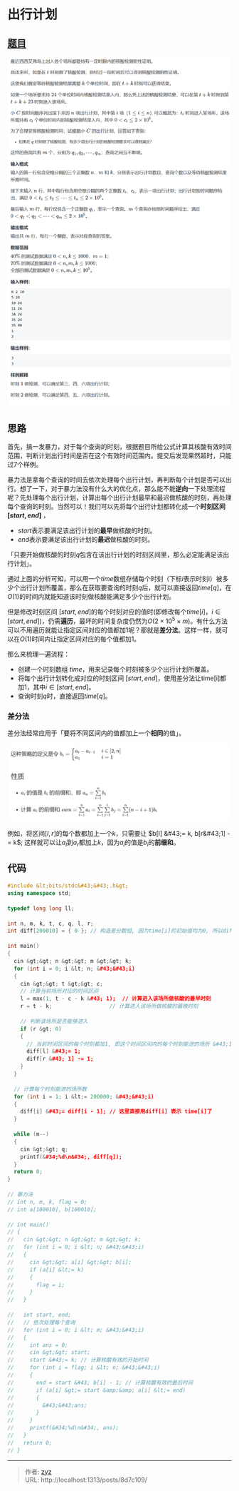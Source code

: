 # 出行计划


## [题目](https://www.acwing.com/problem/content/description/4458/)

![图1](/PostsImgs/Csp/25/2.png)

## 思路

首先，搞一发暴力，对于每个查询的时刻，根据题目所给公式计算其核酸有效时间范围，判断计划出行时间是否在这个有效时间范围内。提交后发现果然超时，只能过7个样例。

暴力法是拿每个查询的时间去依次处理每个出行计划，再判断每个计划是否可以出行。想了一下，对于暴力法没有什么大的优化点，那么能不能**逆向**一下处理流程呢？先处理每个出行计划，计算出每个出行计划最早和最迟做核酸的时刻，再处理每个查询的时刻。当然可以！我们可以先将每个出行计划都转化成一个**时刻区间 $[start, end]$** ，

- $start$表示要满足该出行计划的**最早**做核酸的时刻。
- $end$表示要满足该出行计划的**最迟**做核酸的时刻。

「只要开始做核酸的时刻$q$包含在该出行计划的时刻区间里，那么必定能满足该出行计划」。  

通过上面的分析可知，可以用一个$time$数组存储每个时刻（下标$i$表示时刻i）被多少个出行计划所覆盖，那么在获取要查询的时刻$q$后，就可以直接返回$time[q]$，在$O(1)$的时间内就能知道该时刻做核酸能满足多少个出行计划。

但是修改时刻区间 $[start, end]$的每个时刻对应的值时(即修改每个$time[i]，i \in [start, end]$)，仍需**遍历**，最坏的时间复杂度仍然为$O(2 \times 10^5 \times m)$。有什么方法可以不用遍历就能让指定区间对应的值都加1呢？那就是**差分法**。这样一样，就可以在$O(1)$时间内让指定区间对应的每个值都加1。

那么来梳理一遍流程：

- 创建一个时刻数组 $time$，用来记录每个时刻被多少个出行计划所覆盖。
- 将每个出行计划转化成对应的时刻区间 $[start, end]$，使用差分法让time[i]都加1，其中$i \in  [start, end]$。
- 查询时刻$q$时，直接返回$time[q]$。

### 差分法

差分法经常应用于「要将不同区间内的值都加上一个**相同**的值」。

![图1](/PostsImgs/Csp/25/2-1.png)

例如，将区间$[l, r]$的每个数都加上一个$k$，只需要让 $b[l] &#43;= k, b[r&#43;1] -= k$; 这样就可以让$a_l$到$a_r$都加上$k$，因为$a_i$的值是$b_i$的**前缀和**。

## 代码

```cpp
#include &lt;bits/stdc&#43;&#43;.h&gt;
using namespace std;

typedef long long ll;

int n, m, k, t, c, q, l, r;
int diff[200010] = { 0 }; // 构造差分数组, 因为time[i]的初始值均为0, 所以diff[i]也均为0

int main()
{
  cin &gt;&gt; n &gt;&gt; m &gt;&gt; k;
  for (int i = 0; i &lt; n; &#43;&#43;i)
  {
    cin &gt;&gt; t &gt;&gt; c;
    // 计算当前场所对应的时间区间
    l = max(1, t - c - k &#43; 1);  // 计算进入该场所做核酸的最早时刻
    r = t - k;                  // 计算进入该场所做核酸的最晚时刻

    // 判断该场所是否能够进入
    if (r &gt; 0)
    {
      // 当前时间区间的每个时刻都加1, 即这个时间区间内的每个时刻能进的场所 &#43;1
      diff[l] &#43;= 1;
      diff[r &#43; 1] -= 1;
    }
  }

  // 计算每个时刻能进的场所数
  for (int i = 1; i &lt;= 200000; &#43;&#43;i)
  {
    diff[i] &#43;= diff[i - 1]; // 这里直接用diff[i] 表示 time[i]了
  }

  while (m--)
  {
    cin &gt;&gt; q;
    printf(&#34;%d\n&#34;, diff[q]);
  }
  return 0;
}

// 暴力法
// int n, m, k, flag = 0;
// int a[100010], b[100010];

// int main()
// {
//   cin &gt;&gt; n &gt;&gt; m &gt;&gt; k;
//   for (int i = 0; i &lt; n; &#43;&#43;i)
//   {
//     cin &gt;&gt; a[i] &gt;&gt; b[i];
//     if (a[i] &lt;= k)
//     {
//       flag = i;
//     }
//   }

//   int start, end;
//   // 依次处理每个查询
//   for (int i = 0; i &lt; m; &#43;&#43;i)
//   {
//     int ans = 0;
//     cin &gt;&gt; start;
//     start &#43;= k; // 计算核酸有效的开始时间
//     for (int i = flag; i &lt; n; &#43;&#43;i)
//     {
//       end = start &#43; b[i] - 1; // 计算核酸有效的最后时间
//       if (a[i] &gt;= start &amp;&amp; a[i] &lt;= end)
//       {
//         &#43;&#43;ans;
//       }
//     }
//     printf(&#34;%d\n&#34;, ans);
//   }
//   return 0;
// }
```


---

> 作者: [zyz](https://github.com/YouZhiZheng)  
> URL: http://localhost:1313/posts/8d7c109/  

